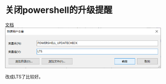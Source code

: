# 关闭powershell的升级提醒
[文档](https://docs.microsoft.com/en-us/powershell/module/microsoft.powershell.core/about/about_update_notifications?view=powershell-7.1)
![](_v_images/20210213090850347_29218.png)

改成LTS了比较好。

